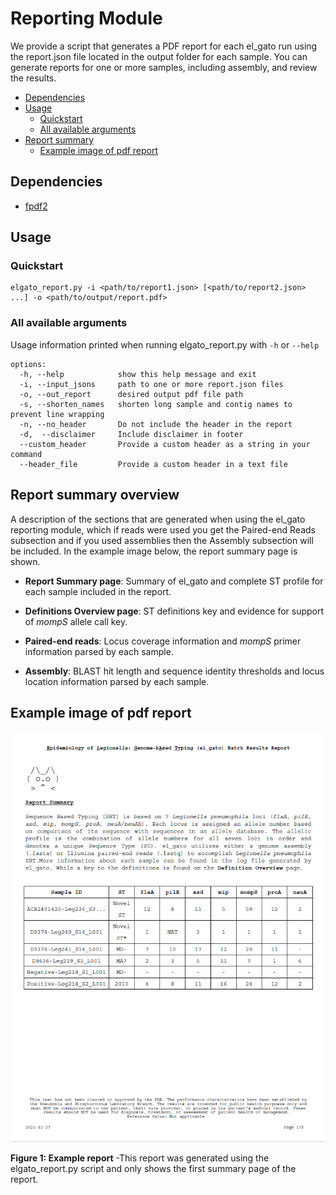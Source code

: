 # Reporting Module  

We provide a script that generates a PDF report for each el_gato run using the report.json file located in the output folder for each sample. You can generate reports for one or more samples, including assembly, and review the results.

* [Dependencies](#dependencies)
* [Usage](#usage)
  * [Quickstart](#quickstart)
  * [All available arguments](#all-available-arguments)
* [Report summary](#report-summary-overview)
  * [Example image of pdf report](#example-image-of-pdf-report)

## Dependencies
  * [fpdf2](https://github.com/py-pdf/fpdf2)

## Usage

### Quickstart
```
elgato_report.py -i <path/to/report1.json> [<path/to/report2.json> ...] -o <path/to/output/report.pdf>
```

### All available arguments
Usage information printed when running elgato_report.py with `-h` or `--help`

```
options:
  -h, --help            show this help message and exit
  -i, --input_jsons     path to one or more report.json files
  -o, --out_report      desired output pdf file path
  -s, --shorten_names   shorten long sample and contig names to prevent line wrapping
  -n, --no_header       Do not include the header in the report
  -d,  --disclaimer     Include disclaimer in footer
  --custom_header       Provide a custom header as a string in your command
  --header_file         Provide a custom header in a text file
```

## Report summary overview
A description of the sections that are generated when using the el_gato reporting module, which if reads were used you get the Paired-end Reads subsection and if you used assemblies then the Assembly subsection will be included. In the example image below, the report summary page is shown. 
* **Report Summary page**: Summary of el_gato and complete ST profile for each sample included in the report.  

* **Definitions Overview page**: ST definitions key and evidence for support of *mompS* allele call key.

* **Paired-end reads**: Locus coverage information and *mompS* primer information parsed by each sample.  

* **Assembly**: BLAST hit length and sequence identity thresholds and locus location information parsed by each sample.  

## Example image of pdf report

<p align="center">
  <img src="images/reportExampleUpdate.png"  width="768" height: auto />
</p>

**Figure 1: Example report** -This report was generated using the elgato_report.py script and only shows the first summary page of the report. 
